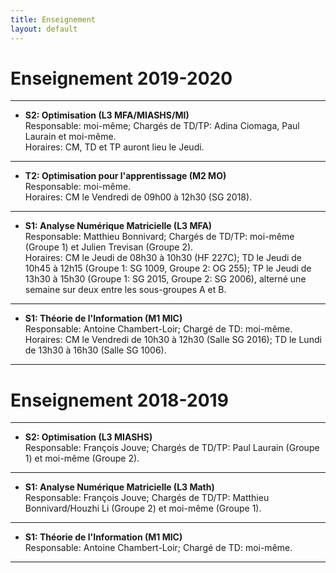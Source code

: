 ```yaml
---
title: Enseignement
layout: default
---
```


# Enseignement 2019-2020

---

- **S2: Optimisation (L3 MFA/MIASHS/MI)**<br>
  Responsable: moi-même; Chargés de TD/TP: Adina Ciomaga, Paul Laurain et moi-même.<br>
  Horaires: CM, TD et TP auront lieu le Jeudi.
  
---
  
- **T2: Optimisation pour l'apprentissage (M2 MO)**<br>
  Responsable: moi-même.<br>
  Horaires: CM le Vendredi de 09h00 à 12h30 (SG 2018).

---
  
- **S1: Analyse Numérique Matricielle (L3 MFA)**<br>
  Responsable: Matthieu Bonnivard; Chargés de TD/TP: moi-même (Groupe 1) et Julien Trevisan (Groupe 2).<br>
  Horaires: CM le Jeudi de 08h30 à 10h30 (HF 227C); TD le Jeudi de 10h45 à 12h15 (Groupe 1: SG 1009, Groupe 2: OG 255); TP le Jeudi de 13h30 à 15h30 (Groupe 1: SG 2015, Groupe 2: SG 2006), alterné une semaine sur deux entre les sous-groupes A et B.

---
  
- **S1: Théorie de l'Information (M1 MIC)**<br>
  Responsable: Antoine Chambert-Loir; Chargé de TD: moi-même.<br>
  Horaires: CM le Vendredi de 10h30 à 12h30 (Salle SG 2016); TD le Lundi de 13h30 à 16h30 (Salle SG 1006).
  
---

# Enseignement 2018-2019

---
- **S2: Optimisation (L3 MIASHS)**<br>
  Responsable: François Jouve; Chargés de TD/TP: Paul Laurain (Groupe 1) et moi-même (Groupe 2).
  
---
- **S1: Analyse Numérique Matricielle (L3 Math)**<br>
  Responsable: François Jouve; Chargés de TD/TP: Matthieu Bonnivard/Houzhi Li (Groupe 2) et moi-même (Groupe 1).
  
---
- **S1: Théorie de l'Information (M1 MIC)**<br>
  Responsable: Antoine Chambert-Loir; Chargé de TD: moi-même.
  
---


